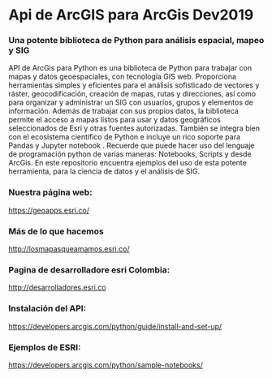 # Api de ArcGIS para ArcGis Dev2019
### Una potente biblioteca de Python para análisis espacial, mapeo y SIG
API de ArcGis para Python es una biblioteca de Python para trabajar con mapas y datos geoespaciales, con tecnología GIS web. Proporciona herramientas simples y eficientes para el análisis sofisticado de vectores y ráster, geocodificación, creación de mapas, rutas y direcciones, así como para organizar y administrar un SIG con usuarios, grupos y elementos de información. Además de trabajar con sus propios datos, la biblioteca permite el acceso a mapas listos para usar y datos geográficos seleccionados de Esri y otras fuentes autorizadas. También se integra bien con el ecosistema científico de Python e incluye un rico soporte para Pandas y Jupyter notebook .
Recuerde que puede hacer uso del lenguaje de programación python de varias maneras: Notebooks, Scripts y desde ArcGis.
En este repositorio encuentra ejemplos del uso de esta potente herramienta, para la ciencia de datos y el análisis de SIG. 

### Nuestra página web:
https://geoapps.esri.co/

### Más de lo que hacemos
http://losmapasqueamamos.esri.co/

### Pagina de desarrolladore esri Colombia:
http://desarrolladores.esri.co

### Instalación del API:
https://developers.arcgis.com/python/guide/install-and-set-up/

### Ejemplos de ESRI:
https://developers.arcgis.com/python/sample-notebooks/
